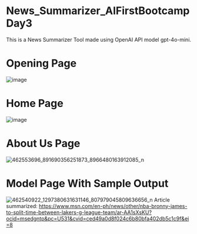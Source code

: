 # News_Summarizer_AIFirstBootcampDay3
This is a News Summarizer Tool made using OpenAI API model gpt-4o-mini.

# Opening Page
![image](https://github.com/user-attachments/assets/df455929-6d47-46aa-b770-0796063c1fe3)

# Home Page
![image](https://github.com/user-attachments/assets/e94c8281-352e-4762-8f8c-8b4f3c2b9f6f)

# About Us Page
![462553696_891690356251873_8966480163912085_n](https://github.com/user-attachments/assets/c3d39255-16de-469f-bc1d-1caa291e927e)

# Model Page With Sample Output
![462540922_1297380631631146_807979045809636656_n](https://github.com/user-attachments/assets/53af8567-3683-410c-b1d8-936216487abc)
Article summarized: https://www.msn.com/en-ph/news/other/nba-bronny-james-to-split-time-between-lakers-g-league-team/ar-AA1sXsKU?ocid=msedgntp&pc=U531&cvid=ced49a0d8f024c6b80bfa402db5c1c9f&ei=8
